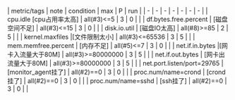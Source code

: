 | metric/tags | note | condition | max | P | run | 
| - | - | - | - | - | - | - |
| cpu.idle [cpu占用率太高] | all(#3)<=5 | 3 | 0 |  |
| df.bytes.free.percent | [磁盘空间不足] | all(#3)<=15 | 3 | 0 |  |
| disk.io.util | [磁盘IO太高] | all(#8)>=85 | 2 | 5 |  |
| kernel.maxfiles |[文件限制太小] | all(#3)<=65536 | 3 | 5 |  |
| mem.memfree.percent | [内存不足] | all(#5)<=7 | 3 | 0 |  |
| net.if.in.bytes |[网卡入流量大于80M] | all(#3)>=80000000 | 3 | 5 |  |
| net.if.out.bytes | [网卡出流量大于80M] | all(#3)>=80000000 | 3 | 5 |  |
| net.port.listen/port=29765 | [monitor_agent挂了] | all(#2)==0 | 3 | 0 |  |
| proc.num/name=crond | [crond挂了] | all(#2)==0 | 3 | 0 |  |
| proc.num/name=sshd | [ssh挂了] | all(#2)==0 | 3 | 0 |  |

